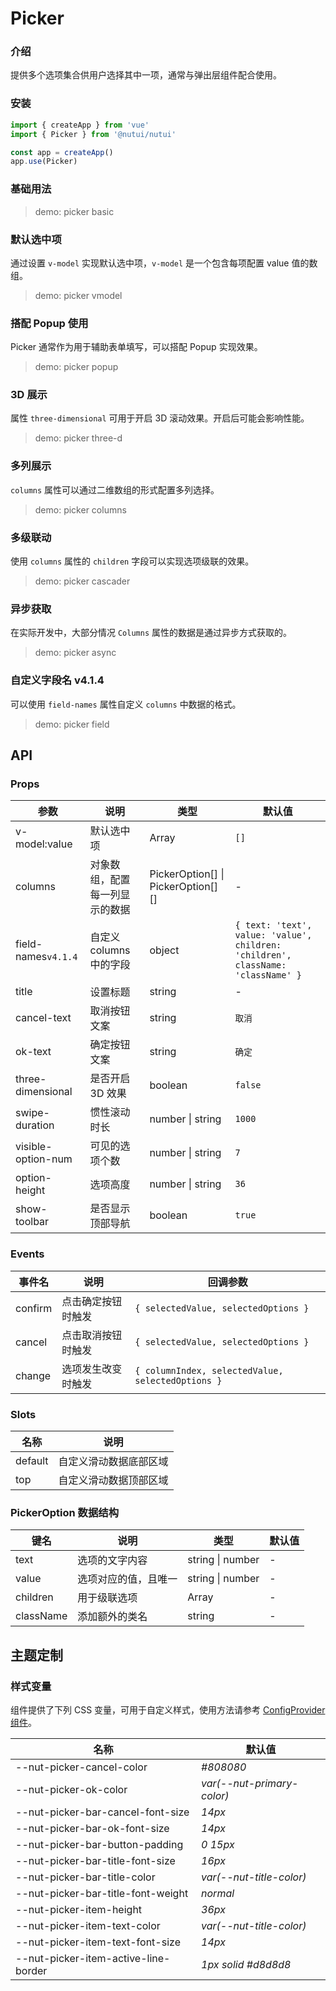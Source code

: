 # Picker

### 介绍

提供多个选项集合供用户选择其中一项，通常与弹出层组件配合使用。

### 安装

```js
import { createApp } from 'vue'
import { Picker } from '@nutui/nutui'

const app = createApp()
app.use(Picker)
```

### 基础用法

> demo: picker basic

### 默认选中项

通过设置 `v-model` 实现默认选中项，`v-model` 是一个包含每项配置 value 值的数组。

> demo: picker vmodel

### 搭配 Popup 使用

Picker 通常作为用于辅助表单填写，可以搭配 Popup 实现效果。

> demo: picker popup

### 3D 展示

属性 `three-dimensional` 可用于开启 3D 滚动效果。开启后可能会影响性能。

> demo: picker three-d

### 多列展示

`columns` 属性可以通过二维数组的形式配置多列选择。

> demo: picker columns

### 多级联动

使用 `columns` 属性的 `children` 字段可以实现选项级联的效果。

> demo: picker cascader

### 异步获取

在实际开发中，大部分情况 `Columns` 属性的数据是通过异步方式获取的。

> demo: picker async

### 自定义字段名 v4.1.4

可以使用 `field-names` 属性自定义 `columns` 中数据的格式。

> demo: picker field

## API

### Props

| 参数 | 说明 | 类型 | 默认值 |
| --- | --- | --- | --- |
| v-model:value | 默认选中项 | Array | `[]` |
| columns | 对象数组，配置每一列显示的数据 | PickerOption[] \| PickerOption[][] | - |
| field-names`v4.1.4` | 自定义 columns 中的字段 | object | `{ text: 'text', value: 'value', children: 'children', className: 'className' }` |
| title | 设置标题 | string | - |
| cancel-text | 取消按钮文案 | string | `取消` |
| ok-text | 确定按钮文案 | string | `确定` |
| three-dimensional | 是否开启 3D 效果 | boolean | `false` |
| swipe-duration | 惯性滚动时长 | number \| string | `1000` |
| visible-option-num | 可见的选项个数 | number \| string | `7` |
| option-height | 选项高度 | number \| string | `36` |
| show-toolbar | 是否显示顶部导航 | boolean | `true` |

### Events

| 事件名 | 说明 | 回调参数 |
| --- | --- | --- |
| confirm | 点击确定按钮时触发 | `{ selectedValue, selectedOptions }` |
| cancel | 点击取消按钮时触发 | `{ selectedValue, selectedOptions }` |
| change | 选项发生改变时触发 | `{ columnIndex, selectedValue, selectedOptions }` |

### Slots

| 名称 | 说明 |
| --- | --- |
| default | 自定义滑动数据底部区域 |
| top | 自定义滑动数据顶部区域 |

### PickerOption 数据结构

| 键名 | 说明 | 类型 | 默认值 |
| --- | --- | --- | --- |
| text | 选项的文字内容 | string \| number | - |
| value | 选项对应的值，且唯一 | string \| number | - |
| children | 用于级联选项 | Array | - |
| className | 添加额外的类名 | string | - |

## 主题定制

### 样式变量

组件提供了下列 CSS 变量，可用于自定义样式，使用方法请参考 [ConfigProvider 组件](#/zh-CN/component/configprovider)。

| 名称 | 默认值 |
| --- | --- |
| --nut-picker-cancel-color | _#808080_ |
| --nut-picker-ok-color | _var(--nut-primary-color)_ |
| --nut-picker-bar-cancel-font-size | _14px_ |
| --nut-picker-bar-ok-font-size | _14px_ |
| --nut-picker-bar-button-padding | _0 15px_ |
| --nut-picker-bar-title-font-size | _16px_ |
| --nut-picker-bar-title-color | _var(--nut-title-color)_ |
| --nut-picker-bar-title-font-weight | _normal_ |
| --nut-picker-item-height | _36px_ |
| --nut-picker-item-text-color | _var(--nut-title-color)_ |
| --nut-picker-item-text-font-size | _14px_ |
| --nut-picker-item-active-line-border | _1px solid #d8d8d8_ |
